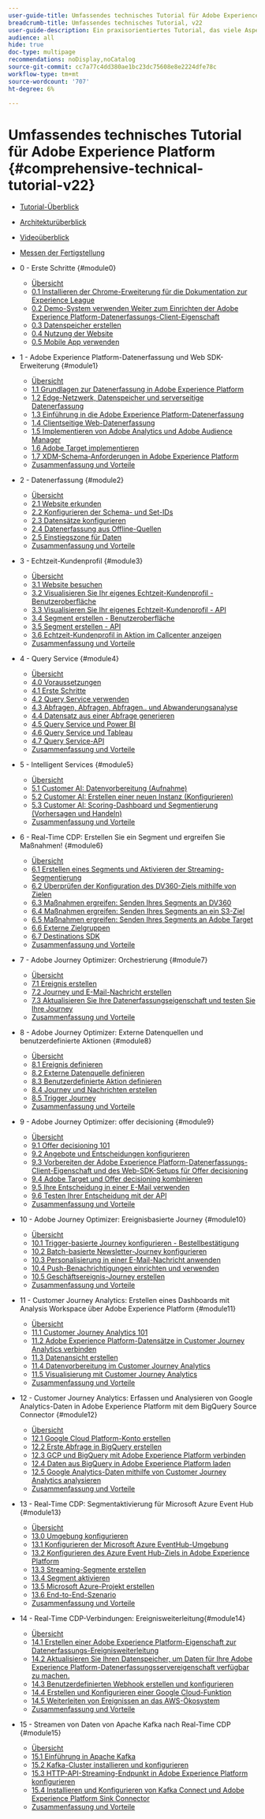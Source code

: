 ```yaml
---
user-guide-title: Umfassendes technisches Tutorial für Adobe Experience Platform - v22
breadcrumb-title: Umfassendes technisches Tutorial, v22
user-guide-description: Ein praxisorientiertes Tutorial, das viele Aspekte der Platform abdeckt, einschließlich Verbindungen zu Drittanbietersystemen.
audience: all
hide: true
doc-type: multipage
recommendations: noDisplay,noCatalog
source-git-commit: cc7a77c4dd380ae1bc23dc75608e8e2224dfe78c
workflow-type: tm+mt
source-wordcount: '707'
ht-degree: 6%

---
```



# Umfassendes technisches Tutorial für Adobe Experience Platform {#comprehensive-technical-tutorial-v22}

+ [Tutorial-Überblick](/help/tutorial-comprehensive-technical-v22/overview.md)
+ [Architekturüberblick](/help/tutorial-comprehensive-technical-v22/architecture.md)
+ [Videoüberblick](/help/tutorial-comprehensive-technical-v22/videos.md)
+ [Messen der Fertigstellung](/help/tutorial-comprehensive-technical-v22/completion.md)
+ 0 - Erste Schritte {#module0}
   + [Übersicht](/help/tutorial-comprehensive-technical-v22/modules/module0/getting-started.md)
   + [0.1 Installieren der Chrome-Erweiterung für die Dokumentation zur Experience League](/help/tutorial-comprehensive-technical-v22/modules/module0/ex1.md)
   + [0.2 Demo-System verwenden Weiter zum Einrichten der Adobe Experience Platform-Datenerfassungs-Client-Eigenschaft](/help/tutorial-comprehensive-technical-v22/modules/module0/ex2.md)
   + [0.3 Datenspeicher erstellen](/help/tutorial-comprehensive-technical-v22/modules/module0/ex3.md)
   + [0.4 Nutzung der Website](/help/tutorial-comprehensive-technical-v22/modules/module0/ex4.md)
   + [0.5 Mobile App verwenden](/help/tutorial-comprehensive-technical-v22/modules/module0/ex5.md)

+ 1 - Adobe Experience Platform-Datenerfassung und Web SDK-Erweiterung {#module1}
   + [Übersicht](/help/tutorial-comprehensive-technical-v22/modules/module1/data-ingestion-launch-web-sdk.md)
   + [1.1 Grundlagen zur Datenerfassung in Adobe Experience Platform](/help/tutorial-comprehensive-technical-v22/modules/module1/ex1.md)
   + [1.2 Edge-Netzwerk, Datenspeicher und serverseitige Datenerfassung](/help/tutorial-comprehensive-technical-v22/modules/module1/ex2.md)
   + [1.3 Einführung in die Adobe Experience Platform-Datenerfassung](/help/tutorial-comprehensive-technical-v22/modules/module1/ex3.md)
   + [1.4 Clientseitige Web-Datenerfassung](/help/tutorial-comprehensive-technical-v22/modules/module1/ex4.md)
   + [1.5 Implementieren von Adobe Analytics und Adobe Audience Manager](/help/tutorial-comprehensive-technical-v22/modules/module1/ex5.md)
   + [1.6 Adobe Target implementieren](/help/tutorial-comprehensive-technical-v22/modules/module1/ex6.md)
   + [1.7 XDM-Schema-Anforderungen in Adobe Experience Platform](/help/tutorial-comprehensive-technical-v22/modules/module1/ex7.md)
   + [Zusammenfassung und Vorteile](/help/tutorial-comprehensive-technical-v22/modules/module1/summary.md)
+ 2 - Datenerfassung {#module2}
   + [Übersicht](/help/tutorial-comprehensive-technical-v22/modules/module2/data-ingestion.md)
   + [2.1 Website erkunden](/help/tutorial-comprehensive-technical-v22/modules/module2/ex1.md)
   + [2.2 Konfigurieren der Schema- und Set-IDs](/help/tutorial-comprehensive-technical-v22/modules/module2/ex2.md)
   + [2.3 Datensätze konfigurieren](/help/tutorial-comprehensive-technical-v22/modules/module2/ex3.md)
   + [2.4 Datenerfassung aus Offline-Quellen](/help/tutorial-comprehensive-technical-v22/modules/module2/ex4.md)
   + [2.5 Einstiegszone für Daten](/help/tutorial-comprehensive-technical-v22/modules/module2/ex5.md)
   + [Zusammenfassung und Vorteile](/help/tutorial-comprehensive-technical-v22/modules/module2/summary.md)
+ 3 - Echtzeit-Kundenprofil {#module3}
   + [Übersicht](/help/tutorial-comprehensive-technical-v22/modules/module3/real-time-customer-profile.md)
   + [3.1 Website besuchen](/help/tutorial-comprehensive-technical-v22/modules/module3/ex1.md)
   + [3.2 Visualisieren Sie Ihr eigenes Echtzeit-Kundenprofil - Benutzeroberfläche](/help/tutorial-comprehensive-technical-v22/modules/module3/ex2.md)
   + [3.3 Visualisieren Sie Ihr eigenes Echtzeit-Kundenprofil - API](/help/tutorial-comprehensive-technical-v22/modules/module3/ex3.md)
   + [3.4 Segment erstellen - Benutzeroberfläche](/help/tutorial-comprehensive-technical-v22/modules/module3/ex4.md)
   + [3.5 Segment erstellen - API](/help/tutorial-comprehensive-technical-v22/modules/module3/ex5.md)
   + [3.6 Echtzeit-Kundenprofil in Aktion im Callcenter anzeigen](/help/tutorial-comprehensive-technical-v22/modules/module3/ex6.md)
   + [Zusammenfassung und Vorteile](/help/tutorial-comprehensive-technical-v22/modules/module3/summary.md)
+ 4 - Query Service {#module4}
   + [Übersicht](/help/tutorial-comprehensive-technical-v22/modules/module4/query-service.md)
   + [4.0 Voraussetzungen](/help/tutorial-comprehensive-technical-v22/modules/module4/ex0.md)
   + [4.1 Erste Schritte](/help/tutorial-comprehensive-technical-v22/modules/module4/ex1.md)
   + [4.2 Query Service verwenden](/help/tutorial-comprehensive-technical-v22/modules/module4/ex2.md)
   + [4.3 Abfragen, Abfragen, Abfragen.. und Abwanderungsanalyse](/help/tutorial-comprehensive-technical-v22/modules/module4/ex3.md)
   + [4.4 Datensatz aus einer Abfrage generieren](/help/tutorial-comprehensive-technical-v22/modules/module4/ex4.md)
   + [4.5 Query Service und Power BI](/help/tutorial-comprehensive-technical-v22/modules/module4/ex5.md)
   + [4.6 Query Service und Tableau](/help/tutorial-comprehensive-technical-v22/modules/module4/ex6.md)
   + [4.7 Query Service-API](/help/tutorial-comprehensive-technical-v22/modules/module4/ex7.md)
   + [Zusammenfassung und Vorteile](/help/tutorial-comprehensive-technical-v22/modules/module4/summary.md)
+ 5 - Intelligent Services {#module5}
   + [Übersicht](/help/tutorial-comprehensive-technical-v22/modules/module5/intelligent-services.md)
   + [5.1 Customer AI: Datenvorbereitung (Aufnahme)](/help/tutorial-comprehensive-technical-v22/modules/module5/ex1.md)
   + [5.2 Customer AI: Erstellen einer neuen Instanz (Konfigurieren)](/help/tutorial-comprehensive-technical-v22/modules/module5/ex2.md)
   + [5.3 Customer AI: Scoring-Dashboard und Segmentierung (Vorhersagen und Handeln)](/help/tutorial-comprehensive-technical-v22/modules/module5/ex3.md)
   + [Zusammenfassung und Vorteile](/help/tutorial-comprehensive-technical-v22/modules/module5/summary.md)
+ 6 - Real-Time CDP: Erstellen Sie ein Segment und ergreifen Sie Maßnahmen! {#module6}
   + [Übersicht](/help/tutorial-comprehensive-technical-v22/modules/module6/real-time-cdp-build-a-segment-take-action.md)
   + [6.1 Erstellen eines Segments und Aktivieren der Streaming-Segmentierung](/help/tutorial-comprehensive-technical-v22/modules/module6/ex1.md)
   + [6.2 Überprüfen der Konfiguration des DV360-Ziels mithilfe von Zielen](/help/tutorial-comprehensive-technical-v22/modules/module6/ex2.md)
   + [6.3 Maßnahmen ergreifen: Senden Ihres Segments an DV360](/help/tutorial-comprehensive-technical-v22/modules/module6/ex3.md)
   + [6.4 Maßnahmen ergreifen: Senden Ihres Segments an ein S3-Ziel](/help/tutorial-comprehensive-technical-v22/modules/module6/ex4.md)
   + [6.5 Maßnahmen ergreifen: Senden Ihres Segments an Adobe Target](/help/tutorial-comprehensive-technical-v22/modules/module6/ex5.md)
   + [6.6 Externe Zielgruppen](/help/tutorial-comprehensive-technical-v22/modules/module6/ex6.md)
   + [6.7 Destinations SDK](/help/tutorial-comprehensive-technical-v22/modules/module6/ex7.md)
   + [Zusammenfassung und Vorteile](/help/tutorial-comprehensive-technical-v22/modules/module6/summary.md)
+ 7 - Adobe Journey Optimizer: Orchestrierung {#module7}
   + [Übersicht](/help/tutorial-comprehensive-technical-v22/modules/module7/journey-orchestration-create-account.md)
   + [7.1 Ereignis erstellen](/help/tutorial-comprehensive-technical-v22/modules/module7/ex1.md)
   + [7.2 Journey und E-Mail-Nachricht erstellen](/help/tutorial-comprehensive-technical-v22/modules/module7/ex2.md)
   + [7.3 Aktualisieren Sie Ihre Datenerfassungseigenschaft und testen Sie Ihre Journey](/help/tutorial-comprehensive-technical-v22/modules/module7/ex3.md)
   + [Zusammenfassung und Vorteile](/help/tutorial-comprehensive-technical-v22/modules/module7/summary.md)
+ 8 - Adobe Journey Optimizer: Externe Datenquellen und benutzerdefinierte Aktionen {#module8}
   + [Übersicht](/help/tutorial-comprehensive-technical-v22/modules/module8/journey-orchestration-external-weather-api-sms.md)
   + [8.1 Ereignis definieren](/help/tutorial-comprehensive-technical-v22/modules/module8/ex1.md)
   + [8.2 Externe Datenquelle definieren](/help/tutorial-comprehensive-technical-v22/modules/module8/ex2.md)
   + [8.3 Benutzerdefinierte Aktion definieren](/help/tutorial-comprehensive-technical-v22/modules/module8/ex3.md)
   + [8.4 Journey und Nachrichten erstellen](/help/tutorial-comprehensive-technical-v22/modules/module8/ex4.md)
   + [8.5 Trigger Journey](/help/tutorial-comprehensive-technical-v22/modules/module8/ex5.md)
   + [Zusammenfassung und Vorteile](/help/tutorial-comprehensive-technical-v22/modules/module8/summary.md)
+ 9 - Adobe Journey Optimizer: offer decisioning {#module9}
   + [Übersicht](/help/tutorial-comprehensive-technical-v22/modules/module9/offer-decisioning.md)
   + [9.1 Offer decisioning 101](/help/tutorial-comprehensive-technical-v22/modules/module9/ex1.md)
   + [9.2 Angebote und Entscheidungen konfigurieren](/help/tutorial-comprehensive-technical-v22/modules/module9/ex2.md)
   + [9.3 Vorbereiten der Adobe Experience Platform-Datenerfassungs-Client-Eigenschaft und des Web-SDK-Setups für Offer decisioning](/help/tutorial-comprehensive-technical-v22/modules/module9/ex3.md)
   + [9.4 Adobe Target und Offer decisioning kombinieren](/help/tutorial-comprehensive-technical-v22/modules/module9/ex4.md)
   + [9.5 Ihre Entscheidung in einer E-Mail verwenden](/help/tutorial-comprehensive-technical-v22/modules/module9/ex5.md)
   + [9.6 Testen Ihrer Entscheidung mit der API](/help/tutorial-comprehensive-technical-v22/modules/module9/ex6.md)
   + [Zusammenfassung und Vorteile](/help/tutorial-comprehensive-technical-v22/modules/module9/summary.md)
+ 10 - Adobe Journey Optimizer: Ereignisbasierte Journey {#module10}
   + [Übersicht](/help/tutorial-comprehensive-technical-v22/modules/module10/journeyoptimizer.md)
   + [10.1 Trigger-basierte Journey konfigurieren - Bestellbestätigung](/help/tutorial-comprehensive-technical-v22/modules/module10/ex1.md)
   + [10.2 Batch-basierte Newsletter-Journey konfigurieren](/help/tutorial-comprehensive-technical-v22/modules/module10/ex2.md)
   + [10.3 Personalisierung in einer E-Mail-Nachricht anwenden](/help/tutorial-comprehensive-technical-v22/modules/module10/ex3.md)
   + [10.4 Push-Benachrichtigungen einrichten und verwenden](/help/tutorial-comprehensive-technical-v22/modules/module10/ex4.md)
   + [10.5 Geschäftsereignis-Journey erstellen](/help/tutorial-comprehensive-technical-v22/modules/module10/ex5.md)
   + [Zusammenfassung und Vorteile](/help/tutorial-comprehensive-technical-v22/modules/module10/summary.md)
+ 11 - Customer Journey Analytics: Erstellen eines Dashboards mit Analysis Workspace über Adobe Experience Platform {#module11}
   + [Übersicht](/help/tutorial-comprehensive-technical-v22/modules/module11/customer-journey-analytics-build-a-dashboard.md)
   + [11.1 Customer Journey Analytics 101](/help/tutorial-comprehensive-technical-v22/modules/module11/ex1.md)
   + [11.2 Adobe Experience Platform-Datensätze in Customer Journey Analytics verbinden](/help/tutorial-comprehensive-technical-v22/modules/module11/ex2.md)
   + [11.3 Datenansicht erstellen](/help/tutorial-comprehensive-technical-v22/modules/module11/ex3.md)
   + [11.4 Datenvorbereitung im Customer Journey Analytics](/help/tutorial-comprehensive-technical-v22/modules/module11/ex4.md)
   + [11.5 Visualisierung mit Customer Journey Analytics](/help/tutorial-comprehensive-technical-v22/modules/module11/ex5.md)
   + [Zusammenfassung und Vorteile](/help/tutorial-comprehensive-technical-v22/modules/module11/summary.md)
+ 12 - Customer Journey Analytics: Erfassen und Analysieren von Google Analytics-Daten in Adobe Experience Platform mit dem BigQuery Source Connector {#module12}
   + [Übersicht](/help/tutorial-comprehensive-technical-v22/modules/module12/customer-journey-analytics-bigquery-gcp.md)
   + [12.1 Google Cloud Platform-Konto erstellen](/help/tutorial-comprehensive-technical-v22/modules/module12/ex1.md)
   + [12.2 Erste Abfrage in BigQuery erstellen](/help/tutorial-comprehensive-technical-v22/modules/module12/ex2.md)
   + [12.3 GCP und BigQuery mit Adobe Experience Platform verbinden](/help/tutorial-comprehensive-technical-v22/modules/module12/ex3.md)
   + [12.4 Daten aus BigQuery in Adobe Experience Platform laden](/help/tutorial-comprehensive-technical-v22/modules/module12/ex4.md)
   + [12.5 Google Analytics-Daten mithilfe von Customer Journey Analytics analysieren](/help/tutorial-comprehensive-technical-v22/modules/module12/ex5.md)
   + [Zusammenfassung und Vorteile](/help/tutorial-comprehensive-technical-v22/modules/module12/summary.md)
+ 13 - Real-Time CDP: Segmentaktivierung für Microsoft Azure Event Hub {#module13}
   + [Übersicht](/help/tutorial-comprehensive-technical-v22/modules/module13/segment-activation-microsoft-azure-eventhub.md)
   + [13.0 Umgebung konfigurieren](/help/tutorial-comprehensive-technical-v22/modules/module13/ex0.md)
   + [13.1 Konfigurieren der Microsoft Azure EventHub-Umgebung](/help/tutorial-comprehensive-technical-v22/modules/module13/ex1.md)
   + [13.2 Konfigurieren des Azure Event Hub-Ziels in Adobe Experience Platform](/help/tutorial-comprehensive-technical-v22/modules/module13/ex2.md)
   + [13.3 Streaming-Segmente erstellen](/help/tutorial-comprehensive-technical-v22/modules/module13/ex3.md)
   + [13.4 Segment aktivieren](/help/tutorial-comprehensive-technical-v22/modules/module13/ex4.md)
   + [13.5 Microsoft Azure-Projekt erstellen](/help/tutorial-comprehensive-technical-v22/modules/module13/ex5.md)
   + [13.6 End-to-End-Szenario](/help/tutorial-comprehensive-technical-v22/modules/module13/ex6.md)
   + [Zusammenfassung und Vorteile](/help/tutorial-comprehensive-technical-v22/modules/module13/summary.md)
+ 14 - Real-Time CDP-Verbindungen: Ereignisweiterleitung{#module14}
   + [Übersicht](/help/tutorial-comprehensive-technical-v22/modules/module14/aep-data-collection-ssf.md)
   + [14.1 Erstellen einer Adobe Experience Platform-Eigenschaft zur Datenerfassungs-Ereignisweiterleitung](/help/tutorial-comprehensive-technical-v22/modules/module14/ex1.md)
   + [14.2 Aktualisieren Sie Ihren Datenspeicher, um Daten für Ihre Adobe Experience Platform-Datenerfassungsservereigenschaft verfügbar zu machen.](/help/tutorial-comprehensive-technical-v22/modules/module14/ex2.md)
   + [14.3 Benutzerdefinierten Webhook erstellen und konfigurieren](/help/tutorial-comprehensive-technical-v22/modules/module14/ex3.md)
   + [14.4 Erstellen und Konfigurieren einer Google Cloud-Funktion](/help/tutorial-comprehensive-technical-v22/modules/module14/ex4.md)
   + [14.5 Weiterleiten von Ereignissen an das AWS-Ökosystem](/help/tutorial-comprehensive-technical-v22/modules/module14/ex5.md)
   + [Zusammenfassung und Vorteile](/help/tutorial-comprehensive-technical-v22/modules/module14/summary.md)
+ 15 - Streamen von Daten von Apache Kafka nach Real-Time CDP {#module15}
   + [Übersicht](/help/tutorial-comprehensive-technical-v22/modules/module15/aep-apache-kafka.md)
   + [15.1 Einführung in Apache Kafka](/help/tutorial-comprehensive-technical-v22/modules/module15/ex1.md)
   + [15.2 Kafka-Cluster installieren und konfigurieren](/help/tutorial-comprehensive-technical-v22/modules/module15/ex2.md)
   + [15.3 HTTP-API-Streaming-Endpunkt in Adobe Experience Platform konfigurieren](/help/tutorial-comprehensive-technical-v22/modules/module15/ex3.md)
   + [15.4 Installieren und Konfigurieren von Kafka Connect und Adobe Experience Platform Sink Connector](/help/tutorial-comprehensive-technical-v22/modules/module15/ex4.md)
   + [Zusammenfassung und Vorteile](/help/tutorial-comprehensive-technical-v22/modules/module15/summary.md)
